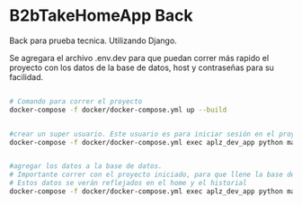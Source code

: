 # B2bTakeHomeApp Back

Back para prueba tecnica. Utilizando Django.

Se agregara el archivo .env.dev para que puedan correr más rapido el proyecto con los datos de la base de datos, host y contraseñas para su facilidad.

```bash

# Comando para correr el proyecto
docker-compose -f docker/docker-compose.yml up --build

```

```bash

#crear un super usuario. Este usuario es para iniciar sesión en el proyecto y también para los tests.
docker-compose -f docker/docker-compose.yml exec aplz_dev_app python manage.py createsuperuser

```

```bash

#agregar los datos a la base de datos.
# Importante correr con el proyecto iniciado, para que llene la base de datos con los datos en el archivo fixtures/orders.json
# Estos datos se verán reflejados en el home y el historial
docker-compose -f docker/docker-compose.yml exec aplz_dev_app python manage.py loaddata fixtures/orders.json

```

